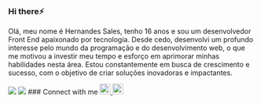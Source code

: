 ### Hi there⚡️

Olá, meu nome é Hernandes Sales, tenho 16 anos e sou um desenvolvedor Front End apaixonado por tecnologia. Desde cedo, desenvolvi um profundo interesse pelo mundo da programação e do desenvolvimento web, o que me motivou a investir meu tempo e esforço em aprimorar minhas habilidades nesta área. Estou constantemente em busca de crescimento e sucesso, com o objetivo de criar soluções inovadoras e impactantes.


<img src="https://github-readme-stats.vercel.app/api?username=hernandessn&show_icons=true&theme=dracula"/>
<img src="https:/github-readme-stats.vercel.app/api/top-langs/?username=hernandessn&layout=compact&langs_count-16&theme=dracula"/>
### Connect with me

<a href="https://www.instagram.com/hernandes.sn" />
<img aling="left" alt="instagram" width="22px" src="https://cdn.jsdelivr.net/npm/simple-icons@v3/icons/instagram.svg" />

<a href="https://www.linkedin.com/in/hernandes-sales/"/>

<img aling="left" alt="Linkedin" width="22px" src="https://cdn.jsdelivr.net/npm/simple-icons@v3/icons/linkedin.svg"/>
<br>
<br>

 

